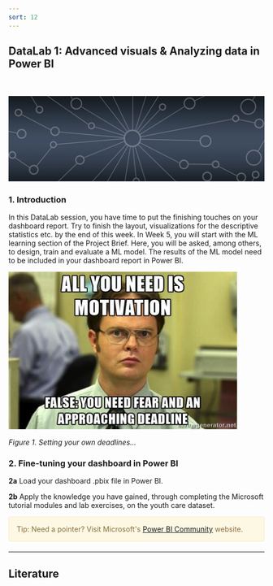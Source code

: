 ```yaml
---
sort: 12
---
```


## __DataLab 1: Advanced visuals & Analyzing data in Power BI__
\
\
<img src="./images/datalab_banner.jpg" alt="Books banner" width="600"/>

### 1. Introduction

In this DataLab session, you have time to put the finishing touches on your dashboard report. Try to finish the layout, visualizations for the descriptive statistics etc. by the end of this week. In Week 5, you will start with the ML learning section of the Project Brief. Here, you will be asked, among others, to design, train and evaluate a ML model. The results of the ML model need to be included in your dashboard report in Power BI.

<img src="./images/deadline_meme.jfif" alt="Power BI dashboard" width="450"/>

*Figure 1. Setting your own deadlines...*

### 2. Fine-tuning your dashboard in Power BI

__2a__ Load your dashboard .pbix file in Power BI.

__2b__ Apply the knowledge you have gained, through completing the Microsoft tutorial modules and lab exercises, on the youth care dataset.

<div style="padding: 15px; border: 1px solid transparent; border-color: transparent; margin-bottom: 20px; border-radius: 4px; color: #8a6d3b;; background-color: #fcf8e3; border-color: #faebcc;">
Tip: Need a pointer? Visit Microsoft's <a href="(https://community.powerbi.com/">Power BI Community</a> website.
</div>

***

## __Literature__
